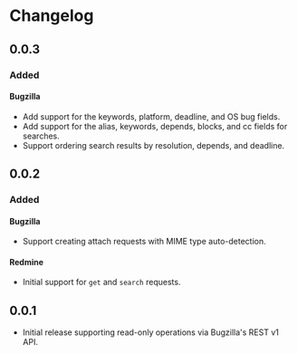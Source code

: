 # Changelog

## 0.0.3

### Added

#### Bugzilla
- Add support for the keywords, platform, deadline, and OS bug fields.
- Add support for the alias, keywords, depends, blocks, and cc fields for searches.
- Support ordering search results by resolution, depends, and deadline.

## 0.0.2

### Added

#### Bugzilla
- Support creating attach requests with MIME type auto-detection.

#### Redmine
- Initial support for `get` and `search` requests.

## 0.0.1

- Initial release supporting read-only operations via Bugzilla's REST v1 API.
